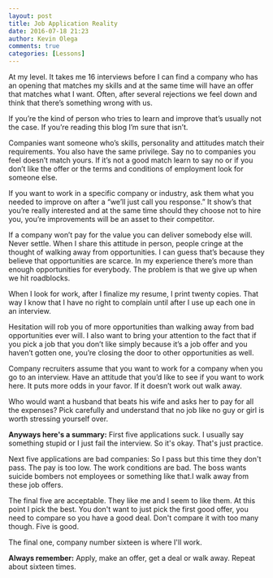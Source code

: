```yaml
---
layout: post
title: Job Application Reality
date: 2016-07-18 21:23
author: Kevin Olega
comments: true
categories: [Lessons]
---
```

At my level. It takes me 16 interviews before I can find a company who has an opening that matches my skills and at the same time will have an offer that matches what I want.
Often, after several rejections we feel down and think that there’s something wrong with us.

If you’re the kind of person who tries to learn and improve that’s usually not the case. If you’re reading this blog I’m sure that isn’t.

Companies want someone who’s skills, personality and attitudes match their requirements. You also have the same privilege. Say no to companies you feel doesn’t match yours. If it’s not a good match learn to say no or if you don’t like the offer or the terms and conditions of employment look for someone else.

If you want to work in a specific company or industry, ask them what you needed to improve on after a “we’ll just call you response.” It show’s that you’re really interested and at the same time should they choose not to hire you, you’re improvements will be an asset to their competitor.

If a company won’t pay for the value you can deliver somebody else will. Never settle.
When I share this attitude in person, people cringe at the thought of walking away from opportunities. I can guess that’s because they believe that opportunities are scarce. In my experience there’s more than enough opportunities for everybody. The problem is that we give up when we hit roadblocks.

When I look for work, after I finalize my resume, I print twenty copies. That way I know that I have no right to complain until after I use up each one in an interview.

Hesitation will rob you of more opportunities than walking away from bad opportunities ever will. I also want to bring your attention to the fact that if you pick a job that you don’t like simply because it’s a job offer and you haven’t gotten one, you’re closing the door to other opportunities as well.

Company recruiters assume that you want to work for a company when you go to an interview. Have an attitude that you’d like to see if you want to work here. It puts more odds in your favor. If it doesn’t work out walk away.

Who would want a husband that beats his wife and asks her to pay for all the expenses? Pick carefully and understand that no job like no guy or girl is worth stressing yourself over.

**Anyways here's a summary:**
First five applications suck. I usually say something stupid or I just fail the interview. So it's okay. That's just practice.

Next five applications are bad companies: So I pass but this time they don't pass. The pay is too low. The work conditions are bad. The boss wants suicide bombers not employees or something like that.I walk away from these job offers.

The final five are acceptable. They like me and I seem to like them. At this point I pick the best. You don't want to just pick the first good offer, you need to compare so you have a good deal. Don't compare it with too many though. Five is good.

The final one, company number sixteen is where I'll work.

**Always remember:**
Apply, make an offer, get a deal or walk away. Repeat about sixteen times.

